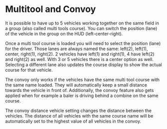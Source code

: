 # Multitool and Convoy


It is possible to have up to 5 vehicles working together on the same field in a group (also called multi tools course).
You can switch the position (lane) of the vehicle in the group on the HUD (left-center-right).



Once a multi tool course is loaded you will need to select the position (lane) for the driver.
Those lanes are always named the same:
left(2), left(1), center, right(1), right(2).
2 vehicles have left(1) and right(1), 4 have left(2) and right(2) as well.
With 3 or 5 vehicles there is a center option as well.
Selecting a different lane also updates the course display to show the actual course for that vehicle.



The convoy only works if the vehicles have the same multi tool course with the same name loaded.
They will automatically keep a small distance towards the vehicle in front of.
Additionally, the convoy feature also gets applied when for example a baler is driving behind a combine on the same course.



The convoy distance vehicle setting changes the distance between the vehicles.
The distance of all vehicles with the same course name will be automatically set to the highest value of all vehicles in the convoy.


